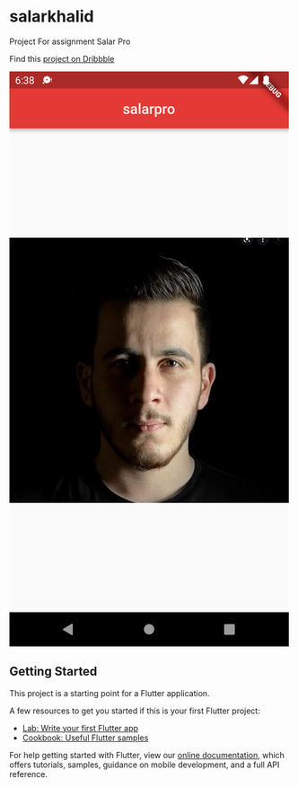 # salarkhalid

Project For assignment
Salar Pro

Find this [project on Dribbble](https://dribbble.com/shots/3845707-Gravity-Slider)

![Product Name Screen Shot](https://github.com/SalarPro/salar_khalid_assignment/blob/main/assets/images/demo.png)

## Getting Started

This project is a starting point for a Flutter application.

A few resources to get you started if this is your first Flutter project:

- [Lab: Write your first Flutter app](https://flutter.dev/docs/get-started/codelab)
- [Cookbook: Useful Flutter samples](https://flutter.dev/docs/cookbook)

For help getting started with Flutter, view our
[online documentation](https://flutter.dev/docs), which offers tutorials,
samples, guidance on mobile development, and a full API reference.
